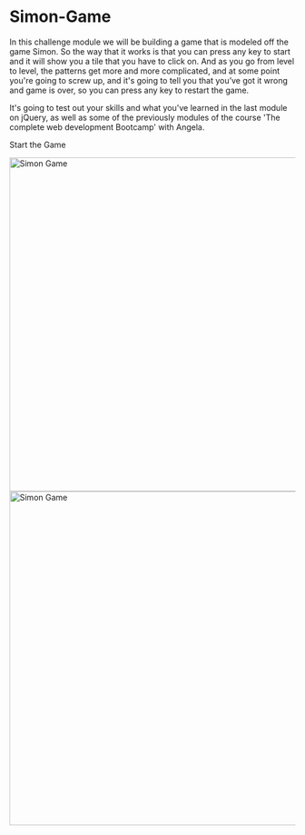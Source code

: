 # Simon-Game

In this challenge module we will be building a game that is modeled off the game Simon. So the way that it works is that you can press any key to start and it will show you a tile that you have to click on. And as you go from level to level, the patterns get more and more complicated, and at some point you're going to screw up, and it's going to tell you that you’ve got it wrong and game is over, so you can press any key to restart the game.

It's going to test out your skills and what you've learned in the last module on jQuery, as well as some of the previously modules of the course 'The complete web development Bootcamp' with Angela.

Start the Game

<img width="588" alt="Simon Game" src="https://user-images.githubusercontent.com/54140287/141518806-e1d6fd5e-f4ec-4c87-9e0d-d7a284ecc4b2.png">

<img width="588" alt="Simon Game" src="C:/Users/vertl/Desktop/png_img/2018-11-22_13-02-31-ac4fa16ac321cb9133eef978b1d1937b.png">
